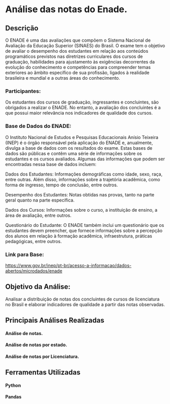 # Análise das notas do Enade.
## Descrição
O ENADE é uma das avaliações que compõem o Sistema Nacional de Avaliação da Educação Superior (SINAES) do Brasil. O exame tem o objetivo de avaliar o desempenho dos estudantes em relação aos conteúdos programáticos previstos nas diretrizes curriculares dos cursos de graduação, habilidades para ajustamento às exigências decorrentes da evolução do conhecimento e competências para compreender temas exteriores ao âmbito específico de sua profissão, ligados à realidade brasileira e mundial e a outras áreas do conhecimento.

### Participantes:
Os estudantes dos cursos de graduação, ingressantes e concluintes, são obrigados a realizar o ENADE. No entanto, a avaliação dos concluintes é a que possui maior relevância nos indicadores de qualidade dos cursos.

### Base de Dados do ENADE:

O Instituto Nacional de Estudos e Pesquisas Educacionais Anísio Teixeira (INEP) é o órgão responsável pela aplicação do ENADE e, anualmente, divulga a base de dados com os resultados do exame. Estas bases de dados são públicas e contêm uma série de informações sobre os estudantes e os cursos avaliados. Algumas das informações que podem ser encontradas nessa base de dados incluem:

Dados dos Estudantes: Informações demográficas como idade, sexo, raça, entre outras. Além disso, informações sobre a trajetória acadêmica, como forma de ingresso, tempo de conclusão, entre outros.

Desempenho dos Estudantes: Notas obtidas nas provas, tanto na parte geral quanto na parte específica.

Dados dos Cursos: Informações sobre o curso, a instituição de ensino, a área de avaliação, entre outros.

Questionário do Estudante: O ENADE também inclui um questionário que os estudantes devem preencher, que fornece informações sobre a percepção dos alunos em relação à formação acadêmica, infraestrutura, práticas pedagógicas, entre outros.

### Link para Base:
https://www.gov.br/inep/pt-br/acesso-a-informacao/dados-abertos/microdados/enade


## Objetivo da Análise:
Analisar a distribuição de notas dos concluintes de cursos de licenciatura no Brasil e elaborar indicadores de qualidade a partir das notas observadas.

## Principais Análises Realizadas
#### Análise de notas.
#### Análise de notas por estado.
#### Análise de notas por Licenciatura.

## Ferramentas Utilizadas
#### Python
#### Pandas
